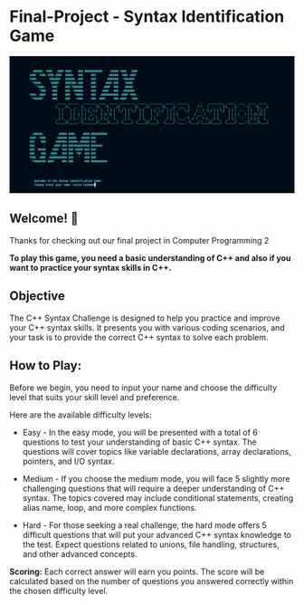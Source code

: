 # Final-Project - Syntax Identification Game
![Design preview for the Frontpage section of Syntax Identification Game](/image/Frontpage.png)

## Welcome! 👋
Thanks for checking out our final project in Computer Programming 2

**To play this game, you need a basic understanding of C++ and also if you want to practice your syntax skills in C++.**

## Objective 
The C++ Syntax Challenge is designed to help you practice and improve your C++ syntax skills. It presents you with various coding scenarios, and your task is to provide the correct C++ syntax to solve each problem.

## How to Play:
Before we begin, you need to input your name and choose the difficulty level that suits your skill level and preference.

Here are the available difficulty levels:

- Easy - In the easy mode, you will be presented with a total of 6 questions to test your understanding of basic C++ syntax. The questions will cover topics like variable declarations, array declarations, pointers, and I/O syntax.

- Medium - If you choose the medium mode, you will face 5 slightly more challenging questions that will require a deeper understanding of C++ syntax. The topics covered may include conditional statements, creating alias name, loop, and more complex functions.

- Hard - For those seeking a real challenge, the hard mode offers 5 difficult questions that will put your advanced C++ syntax knowledge to the test. Expect questions related to unions, file handling, structures, and other advanced concepts.

**Scoring:**
Each correct answer will earn you points. The score will be calculated based on the number of questions you answered correctly within the chosen difficulty level.




